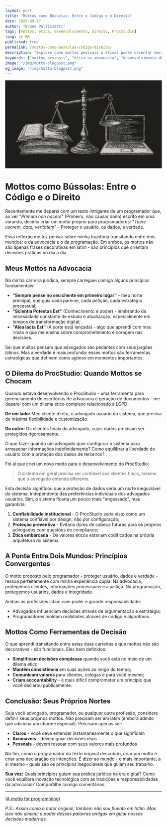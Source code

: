 ```yaml
---
layout: post
title: "Mottos como Bússolas: Entre o Código e o Direito"
date: 2025-09-17
author: "Bruno Pellizzetti"
tags: [mottos, ética, desenvolvimento, direito, ProcStudio]
lang: pt-BR
published: true 
permalink: /mottos-como-bussolas-codigo-direito/
description: "Explore como mottos pessoais e éticos podem orientar decisões na advocacia e programação, equilibrando inovação, responsabilidade e proteção de dados."
keywords: ["mottos pessoais", "ética na advocacia", "desenvolvimento de software", "direito e tecnologia", "ProcStudio", "princípios éticos", "gestão de escritório de advocacia"]
image: "/img/motto-blogpost.png"
og_image: "/img/motto-blogpost.png"
---
```


![Mottos Entre o Código e o Direito](/img/motto-blogpost.png)

# Mottos como Bússolas: Entre o Código e o Direito

Recentemente me deparei com um texto intrigante de um programador que, ao ver "*Primum non nocere*" (Primeiro, não causar dano) escrito em uma varanda, decidiu criar um motto próprio para programadores: "*Tuere usorem, data, veritatem*" - Proteger o usuário, os dados, a verdade.

Essa reflexão me fez pensar sobre minha trajetória transitando entre dois mundos: o da advocacia e o da programação. Em ambos, os mottos não são apenas frases decorativas em latim - são princípios que orientam decisões práticas no dia a dia.

## Meus Mottos na Advocacia

Na minha carreira jurídica, sempre carreguei comigo alguns princípios fundamentais:

- **"Sempre pense no seu cliente em primeiro lugar"** - meu norte principal, que guia cada parecer, cada petição, cada estratégia processual;
- **"Scientia Potestas Est"** (Conhecimento é poder) - lembrando da necessidade constante de estudo e atualização, especialmente em tempos de transformação digital;
- **"Alea Iacta Est"** (A sorte está lançada) - algo que aprendi com meu irmão e que me ensina sobre comprometimento e coragem nas decisões.

Sei que muitos pensam que advogados são pedantes com seus jargões latinos. Mas a verdade é mais profunda: esses mottos são ferramentas estratégicas que definem como agimos em momentos importantes.

## O Dilema do ProcStudio: Quando Mottos se Chocam

Quando estava desenvolvendo o ProcStudio - uma ferramenta para gerenciamento de escritórios de advocacia e geração de documentos - me deparei com um dilema ético complexo relacionado à LGPD:

**De um lado:** Meu cliente direto, o advogado usuário do sistema, que precisa de máxima flexibilidade e customização.

**Do outro:** Os clientes finais do advogado, cujos dados precisam ser protegidos rigorosamente.

O que fazer quando um advogado quer configurar o sistema para armazenar informações indefinidamente? Como equilibrar a liberdade do usuário com a proteção dos dados de terceiros?

Foi aí que criei um novo motto para o desenvolvimento do ProcStudio:

> O sistema em geral precisa ser confiável aos clientes finais, mesmo que o advogado entenda diferente.

Esta decisão significou que a proteção de dados seria um norte inegociável do sistema, independente das preferências individuais dos advogados usuários. Sim, o sistema ficaria um pouco mais "engessado", mas garantiria:

1. **Confiabilidade institucional** - O ProcStudio seria visto como um sistema confiável por design, não por configuração;
2. **Proteção preventiva** - Evitaria dores de cabeça futuras para os próprios advogados com questões de compliance;
3. **Ética embarcada** - Os valores éticos estariam codificados na própria arquitetura do sistema.

## A Ponte Entre Dois Mundos: Princípios Convergentes

O motto proposto pelo programador - proteger usuário, dados e verdade - ressoa perfeitamente com minha experiência dupla. Na advocacia, protegemos clientes, informações processuais e a justiça. Na programação, protegemos usuários, dados e integridade.

Ambas as profissões lidam com poder e grande responsabilidade:
- Advogados influenciam decisões através de argumentação e estratégia;
- Programadores moldam realidades através de código e algoritmos.

## Mottos Como Ferramentas de Decisão

O que aprendi transitando entre estas duas carreiras é que mottos não são decorativos - são funcionais. Eles bem definidos:

- **Simplificam decisões complexas** quando você está no meio de um dilema ético;
- **Mantêm consistência** em suas ações ao longo do tempo;
- **Comunicam valores** para clientes, colegas e para você mesmo;
- **Criam accountability** - é mais difícil comprometer um princípio que você declarou publicamente.

## Conclusão: Seus Próprios Nortes

Seja você advogado, programador, ou qualquer outra profissão, considere definir seus próprios mottos. Não precisam ser em latim (embora admito que adiciona um charme especial). Precisam apenas ser:

- **Claros** - você deve entender instantaneamente o que significam
- **Acionáveis** - devem guiar decisões reais
- **Pessoais** - devem ressoar com seus valores mais profundos

No fim, como o programador do texto original descobriu, criar um motto é criar uma declaração de intenções. É dizer ao mundo - e mais importante, a si mesmo - quais são os princípios inegociáveis que guiam seu trabalho.

**Sua vez:** Quais princípios guiam sua prática jurídica na era digital? Como você equilibra inovação tecnológica com as tradições e responsabilidades da advocacia? Compartilhe comigo comentários.

---

([A motto for programming](https://koas.dev/a-motto-for-programming/))

*P.S.: Assim como o autor original, também não sou fluente em latim. Mas isso não diminui o poder dessas palavras antigas em guiar nossas decisões modernas.*